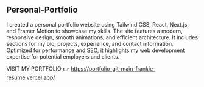 ## Personal-Portfolio

I created a personal portfolio website using Tailwind CSS, React, Next.js, and Framer Motion to showcase my skills. The site features a modern, responsive design, smooth animations, and efficient architecture. It includes sections for my bio, projects, experience, and contact information. Optimized for performance and SEO, it highlights my web development expertise for potential employers and clients.

VISIT MY PORTFOLIO 👉 https://portfolio-git-main-frankie-resume.vercel.app/
